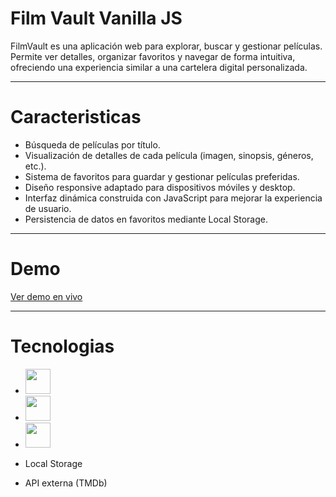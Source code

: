 # Film Vault Vanilla JS

FilmVault es una aplicación web para explorar, buscar y gestionar películas.
Permite ver detalles, organizar favoritos y navegar de forma intuitiva, ofreciendo una experiencia similar a una cartelera digital personalizada.

---

# Caracteristicas

- Búsqueda de películas por título.
- Visualización de detalles de cada película (imagen, sinopsis, géneros, etc.).
- Sistema de favoritos para guardar y gestionar películas preferidas.
- Diseño responsive adaptado para dispositivos móviles y desktop.
- Interfaz dinámica construida con JavaScript para mejorar la experiencia de usuario.
- Persistencia de datos en favoritos mediante Local Storage.

---

# Demo

[Ver demo en vivo](https://facumarcati.github.io/film-vault/)

---

# Tecnologias

- <img src="https://cdn.jsdelivr.net/gh/devicons/devicon@latest/icons/html5/html5-original.svg" width="40" height="40" />
- <img src="https://cdn.jsdelivr.net/gh/devicons/devicon@latest/icons/css3/css3-original.svg" width="40" height="40" />
- <img src="https://cdn.jsdelivr.net/gh/devicons/devicon/icons/javascript/javascript-original.svg" width="40" height="40"/>

- Local Storage
- API externa (TMDb)
